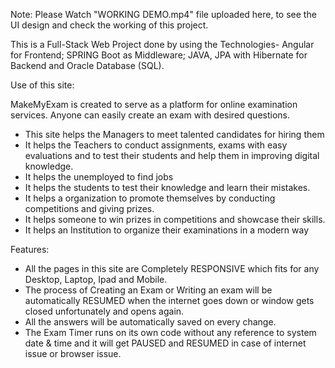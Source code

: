 Note: Please Watch "WORKING DEMO.mp4" file uploaded here, to see the UI design and check the working of this project.


This is a Full-Stack Web Project done by using the Technologies- Angular for Frontend; SPRING Boot as Middleware; JAVA, JPA with Hibernate for Backend and Oracle Database (SQL). 

 

Use of this site:

MakeMyExam is created to serve as a platform for online examination services. Anyone can easily create an exam with desired questions.
- This site helps the Managers to meet talented candidates for hiring them
- It helps the Teachers to conduct assignments, exams with easy evaluations and to test their students and help them in improving digital knowledge.
-	It helps the unemployed to find jobs
-	It helps the students to test their knowledge and learn their mistakes.
-	It helps a organization to promote themselves by conducting competitions and giving prizes.
-	It helps someone to win prizes in competitions and showcase their skills.
-	It helps an Institution to organize their examinations in a modern way

Features:
-	All the pages in this site are Completely RESPONSIVE which fits for any Desktop, Laptop, Ipad and Mobile.
-	The process of Creating an Exam or Writing an exam will be automatically RESUMED when the internet goes down or window gets closed unfortunately and opens again.
- All the answers will be automatically saved on every change.
-	The Exam Timer runs on its own code without any reference to system date & time and it will get PAUSED and RESUMED in case of internet issue or browser issue.

